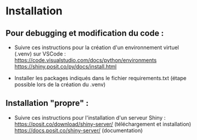 # Installation

## Pour debugging et modification du code :
- Suivre ces instructions pour la création d'un environnement virtuel (.venv) sur VSCode :<br>
https://code.visualstudio.com/docs/python/environments<br>
https://shiny.posit.co/py/docs/install.html <br>
 
- Installer les packages indiqués dans le fichier requirements.txt (étape possible lors de la création du .venv)<br>

## Installation "propre" : 
- Suivre ces instructions pour l'installation d'un serveur Shiny :<br>
https://posit.co/download/shiny-server/ (téléchargement et installation) <br>
https://docs.posit.co/shiny-server/ (documentation) <br>
